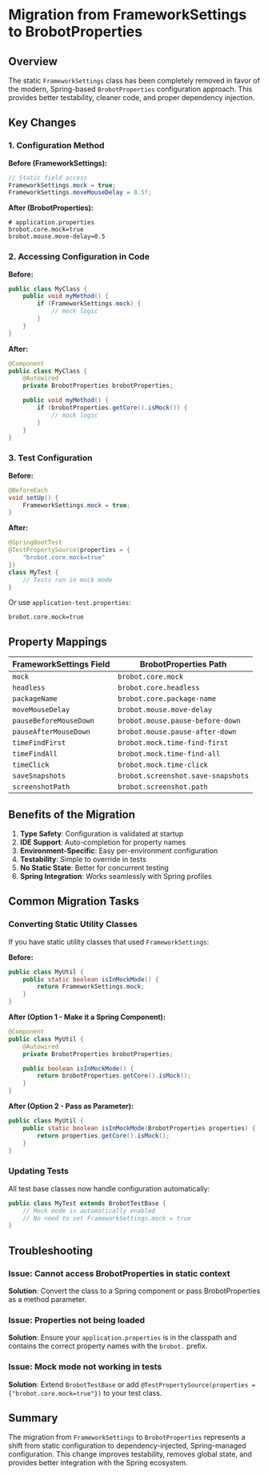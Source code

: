 # Migration from FrameworkSettings to BrobotProperties

## Overview

The static `FrameworkSettings` class has been completely removed in favor of the modern, Spring-based `BrobotProperties` configuration approach. This provides better testability, cleaner code, and proper dependency injection.

## Key Changes

### 1. Configuration Method

**Before (FrameworkSettings):**
```java
// Static field access
FrameworkSettings.mock = true;
FrameworkSettings.moveMouseDelay = 0.5f;
```

**After (BrobotProperties):**
```properties
# application.properties
brobot.core.mock=true
brobot.mouse.move-delay=0.5
```

### 2. Accessing Configuration in Code

**Before:**
```java
public class MyClass {
    public void myMethod() {
        if (FrameworkSettings.mock) {
            // mock logic
        }
    }
}
```

**After:**
```java
@Component
public class MyClass {
    @Autowired
    private BrobotProperties brobotProperties;

    public void myMethod() {
        if (brobotProperties.getCore().isMock()) {
            // mock logic
        }
    }
}
```

### 3. Test Configuration

**Before:**
```java
@BeforeEach
void setUp() {
    FrameworkSettings.mock = true;
}
```

**After:**
```java
@SpringBootTest
@TestPropertySource(properties = {
    "brobot.core.mock=true"
})
class MyTest {
    // Tests run in mock mode
}
```

Or use `application-test.properties`:
```properties
brobot.core.mock=true
```

## Property Mappings

| FrameworkSettings Field | BrobotProperties Path |
|-------------------------|----------------------|
| `mock` | `brobot.core.mock` |
| `headless` | `brobot.core.headless` |
| `packageName` | `brobot.core.package-name` |
| `moveMouseDelay` | `brobot.mouse.move-delay` |
| `pauseBeforeMouseDown` | `brobot.mouse.pause-before-down` |
| `pauseAfterMouseDown` | `brobot.mouse.pause-after-down` |
| `timeFindFirst` | `brobot.mock.time-find-first` |
| `timeFindAll` | `brobot.mock.time-find-all` |
| `timeClick` | `brobot.mock.time-click` |
| `saveSnapshots` | `brobot.screenshot.save-snapshots` |
| `screenshotPath` | `brobot.screenshot.path` |

## Benefits of the Migration

1. **Type Safety**: Configuration is validated at startup
2. **IDE Support**: Auto-completion for property names
3. **Environment-Specific**: Easy per-environment configuration
4. **Testability**: Simple to override in tests
5. **No Static State**: Better for concurrent testing
6. **Spring Integration**: Works seamlessly with Spring profiles

## Common Migration Tasks

### Converting Static Utility Classes

If you have static utility classes that used `FrameworkSettings`:

**Before:**
```java
public class MyUtil {
    public static boolean isInMockMode() {
        return FrameworkSettings.mock;
    }
}
```

**After (Option 1 - Make it a Spring Component):**
```java
@Component
public class MyUtil {
    @Autowired
    private BrobotProperties brobotProperties;

    public boolean isInMockMode() {
        return brobotProperties.getCore().isMock();
    }
}
```

**After (Option 2 - Pass as Parameter):**
```java
public class MyUtil {
    public static boolean isInMockMode(BrobotProperties properties) {
        return properties.getCore().isMock();
    }
}
```

### Updating Tests

All test base classes now handle configuration automatically:

```java
public class MyTest extends BrobotTestBase {
    // Mock mode is automatically enabled
    // No need to set FrameworkSettings.mock = true
}
```

## Troubleshooting

### Issue: Cannot access BrobotProperties in static context

**Solution**: Convert the class to a Spring component or pass BrobotProperties as a method parameter.

### Issue: Properties not being loaded

**Solution**: Ensure your `application.properties` is in the classpath and contains the correct property names with the `brobot.` prefix.

### Issue: Mock mode not working in tests

**Solution**: Extend `BrobotTestBase` or add `@TestPropertySource(properties = {"brobot.core.mock=true"})` to your test class.

## Summary

The migration from `FrameworkSettings` to `BrobotProperties` represents a shift from static configuration to dependency-injected, Spring-managed configuration. This change improves testability, removes global state, and provides better integration with the Spring ecosystem.
